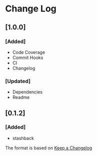 # Change Log

## [1.0.0]
### [Added]
- Code Coverage
- Commit Hooks
- CI
- Changelog

### [Updated]
- Dependencies
- Readme


## [0.1.2]
### [Added]
- stashback

The format is based on [Keep a Changelog](http://keepachangelog.com/)
